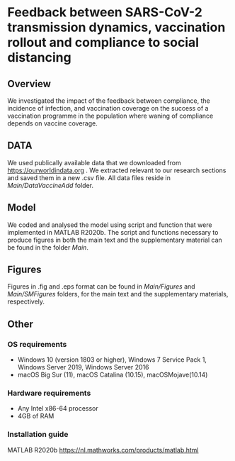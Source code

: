 # Feedback between SARS-CoV-2 transmission dynamics, vaccination rollout and compliance to social distancing




## Overview

We investigated the impact of the feedback between compliance, the incidence of infection, and vaccination coverage on the success of a vaccination programme in the population where waning of compliance depends on vaccine coverage.


## DATA

We used publically available data that we downloaded from https://ourworldindata.org . We extracted relevant to our research sections and saved them in a new .csv file. All data files reside in *Main/DataVaccineAdd* folder.


## Model
We coded and analysed the model using script and function that were implemented in MATLAB R2020b. The script and functions necessary to produce figures in both the main text and the supplementary material can be found in the folder *Main*.


## Figures

Figures in .fig and .eps format can be found in *Main/Figures* and *Main/SMFigures* folders, for the main text and the supplementary materials, respectively.

## Other

### OS requirements

- Windows 10 (version 1803 or higher), Windows 7 Service Pack 1, Windows Server 2019, Windows Server 2016
- macOS Big Sur (11), macOS Catalina (10.15), macOSMojave(10.14)


### Hardware requirements

- Any Intel x86-64 processor
- 4GB of RAM


### Installation guide

MATLAB R2020b <https://nl.mathworks.com/products/matlab.html>
